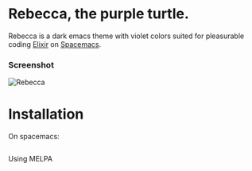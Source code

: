 # Rebecca, the purple turtle.

Rebecca is a dark emacs theme with violet colors suited for pleasurable coding [Elixir](http://elixir-lang.org) on [Spacemacs](http://spacemacs.org).


### Screenshot

![Rebecca](https://github.com/vic/rebecca-theme/raw/master/rebecca.png)


# Installation

On spacemacs:

```emacs-lisp

```

Using MELPA
